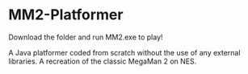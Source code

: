 # MM2-Platformer

Download the folder and run MM2.exe to play!

A Java platformer coded from scratch without the use of any external libraries. A recreation of the classic MegaMan 2 on NES.
